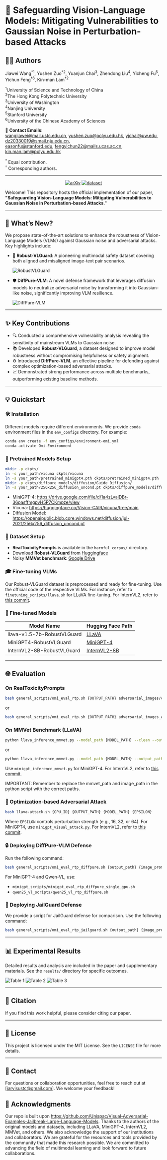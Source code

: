 # 🚀 Safeguarding Vision-Language Models: Mitigating Vulnerabilities to Gaussian Noise in Perturbation-based Attacks

## 👨‍💻 Authors


Jiawei Wang<sup>\*</sup><sup>1</sup>, Yushen Zuo<sup>\*</sup><sup>2</sup>, Yuanjun Chai<sup>3</sup>, Zhendong Liu<sup>4</sup>, Yicheng Fu<sup>5</sup>,  Yichun Feng<sup>†</sup><sup>6</sup>, Kin-man Lam<sup>†</sup><sup>2</sup>  

<sup>1</sup>University of Science and Technology of China  
<sup>2</sup>The Hong Kong Polytechnic University  
<sup>3</sup>University of Washington  
<sup>4</sup>Nanjing University  
<sup>5</sup>Stanford University  
<sup>6</sup>University of the Chinese Academy of Sciences  

📧 **Contact Emails**:  
wangjiawei@mail.ustc.edu.cn, yushen.zuo@polyu.edu.hk, yjchai@uw.edu, dz20330019@smail.nju.edu.cn,  
easonfu@stanford.edu, fengyichun22@mails.ucas.ac.cn, kin.man.lam@polyu.edu.hk  

<sup>\*</sup> Equal contribution.  
<sup>†</sup> Corresponding authors.

---

<div align="center">

[![arXiv](https://img.shields.io/badge/arXiv-2504.01308-b31b1b.svg)](https://arxiv.org/abs/2504.01308)
[![dataset](https://img.shields.io/badge/%F0%9F%A4%97%20_Dataset-RobustVLGuard-ffc107?color=ffc107&logoColor=white)](https://huggingface.co/datasets/Jarvis1111/RobustVLGuard)

</div>

Welcome! This repository hosts the official implementation of our paper, **"Safeguarding Vision-Language Models: Mitigating Vulnerabilities to Gaussian Noise in Perturbation-based Attacks."**

---

## 🌟 What’s New?

We propose state-of-the-art solutions to enhance the robustness of Vision-Language Models (VLMs) against Gaussian noise and adversarial attacks. Key highlights include:

- 🎯 **Robust-VLGuard**: A pioneering multimodal safety dataset covering both aligned and misaligned image-text pair scenarios.

  ![RobustVLGuard](assets/Robust-VLGuard.png)

- 🛡️ **DiffPure-VLM**: A novel defense framework that leverages diffusion models to neutralize adversarial noise by transforming it into Gaussian-like noise, significantly improving VLM resilience.

  ![DiffPure-VLM](assets/DiffPure-VLM.png)

---

## ✨ Key Contributions

- 🔍 Conducted a comprehensive vulnerability analysis revealing the sensitivity of mainstream VLMs to Gaussian noise.
- 📚 Developed **Robust-VLGuard**, a dataset designed to improve model robustness without compromising helpfulness or safety alignment.
- ⚙️ Introduced **DiffPure-VLM**, an effective pipeline for defending against complex optimization-based adversarial attacks.
- 📈 Demonstrated strong performance across multiple benchmarks, outperforming existing baseline methods.

---

## 💡 Quickstart

### 🛠️ Installation

Different models require different environments. We provide `conda` environment files in the `env_configs` directory. For example:

```bash
conda env create -f env_configs/environment-omi.yml
conda activate Omi-Environment
```

### 📁 Pretrained Models Setup

```bash
mkdir -p ckpts/
ln -s your_path/vicuna ckpts/vicuna
ln -s your_path/pretrained_minigpt4.pth ckpts/pretrained_minigpt4.pth
mkdir -p ckpts/diffpure_models/diffusion/Guide_Diffusion/
ln -s your_path/256x256_diffusion_uncond.pt ckpts/diffpure_models/diffusion/Guide_Diffusion/256x256_diffusion_uncond.pt
```

- MiniGPT-4: https://drive.google.com/file/d/1a4zLvaiDBr-36pasffmgpvH5P7CKmpze/view
- Vicuna: https://huggingface.co/Vision-CAIR/vicuna/tree/main
- Diffusion Model: https://openaipublic.blob.core.windows.net/diffusion/jul-2021/256x256_diffusion_uncond.pt

### 📅 Dataset Setup

- **RealToxicityPrompts** is available in the `harmful_corpus/` directory.
- Download **Robust-VLGuard** from [Huggingface](https://huggingface.co/datasets/Jarvis1111/RobustVLGuard)
- Noisy **MMVet benchmark**: [Google Drive](https://drive.google.com/file/d/1mmkDKH0BlgpJwJkxFklXp7EtSa1BE6XB/view?usp=sharing)

### 🎓 Fine-tuning VLMs

Our Robust-VLGuard dataset is preprocessed and ready for fine-tuning. Use the official code of the respective VLMs. For instance, refer to `finetuning_scripts/llava.sh` for LLaVA fine-tuning. For InternVL2, refer to [this commit](https://github.com/JarvisUSTC/DiffPure-VLM-InternVL/commit/4fb28c58a23da4a3f7646f2eb51f913cfc4346a9).

### 📂 Fine-tuned Models

| Model Name                 | Hugging Face Path |
|---------------------------|--------------------|
| llava-v1.5-7b-RobustVLGuard | [LLaVA](https://huggingface.co/Jarvis1111/llava-v1.5-7b-RobustVLGuard) |
| MiniGPT4-RobustVLGuard     | [MiniGPT-4](https://huggingface.co/Jarvis1111/MiniGPT4-RobustVLGuard) |
| InternVL2-8B-RobustVLGuard | [InternVL2-8B](https://huggingface.co/Jarvis1111/InternVL2-8B-RobustVLGuard) |

---

## 🌐 Evaluation

### On RealToxicityPrompts

```bash
bash general_scripts/omi_eval_rtp.sh {OUTPUT_PATH} adversarial_images/clean.jpeg {MODEL_PATH}
```

or

```bash
bash general_scripts/omi_eval_rtp.sh {OUTPUT_PATH} adversarial_images_add_noise_G30/clean.jpeg {MODEL_PATH}
```

### On MMVet Benchmark (LLaVA)

```bash
python llava_inference_mmvet.py --model_path {MODEL_PATH} --clean --output_path {OUTPUT_PATH}
```

or

```bash
python llava_inference_mmvet.py --model_path {MODEL_PATH} --output_path {OUTPUT_PATH}
```

Use `minigpt_inference_mmvet.py` for MiniGPT-4. For InternVL2, refer to [this commit](https://github.com/JarvisUSTC/DiffPure-VLM-InternVL/commit/4fb28c58a23da4a3f7646f2eb51f913cfc4346a9).

IMPORTANT: Remember to replace the mmvet_path and image_path in the python script with the correct paths.

### 🔧 Optimization-based Adversarial Attack

```bash
bash llava-attack.sh {GPU_ID} {OUTPUT_PATH} {MODEL_PATH} {EPSILON}
```

Where `EPSILON` controls perturbation strength (e.g., 16, 32, or 64). For MiniGPT4, use `minigpt_visual_attack.py`. For InternVL2, refer to [this commit](https://github.com/JarvisUSTC/DiffPure-VLM-InternVL/commit/4fb28c58a23da4a3f7646f2eb51f913cfc4346a9).

### 🔒 Deploying DiffPure-VLM Defense

Run the following command:

```bash
bash general_scripts/omi_eval_rtp_diffpure.sh {output_path} {image_prompt_path} {model_path} {def_num_denoising_steps}
```

For MiniGPT-4 and Qwen-VL, use:

- `minigpt_scripts/minigpt_eval_rtp_diffpure_single_gpu.sh`
- `qwen25_vl_scripts/qwen25_vl_rtp_diffpure.sh`

### 🧪 Deploying JailGuard Defense

We provide a script for JailGuard defense for comparison. Use the following command:

```bash
bash general_scripts/omi_eval_rtp_jailguard.sh {output_path} {image_prompt_path} {model_path}
```

---

## 📊 Experimental Results

Detailed results and analysis are included in the paper and supplementary materials. See the `results/` directory for specific outcomes.

![Table 1](assets/Table2.png)
![Table 2](assets/Table4.png)
![Table 3](assets/Table5.png)

---

## 📜 Citation

If you find this work helpful, please consider citing our paper.

---

## 📃 License

This project is licensed under the MIT License. See the `LICENSE` file for more details.

---

## 📢 Contact

For questions or collaboration opportunities, feel free to reach out at [jarvisustc@gmail.com]. We welcome your feedback!

## 📝 Acknowledgments

Our repo is built upon https://github.com/Unispac/Visual-Adversarial-Examples-Jailbreak-Large-Language-Models. Thanks to the authors of the original models and datasets, including LLaVA, MiniGPT-4, InternVL2, MMVet, and others. 
We also acknowledge the support of our institutions and collaborators.
We are grateful for the resources and tools provided by the community that made this research possible.
We are committed to advancing the field of multimodal learning and look forward to future collaborations.